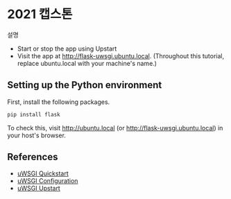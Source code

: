 2021 캡스톤
===
설명
- Start or stop the app using Upstart
- Visit the app at http://flask-uwsgi.ubuntu.local. (Throughout this tutorial, replace ubuntu.local with your machine's name.)

Setting up the Python environment
---
First, install the following packages.

```bash
pip install flask 
```
To check this, visit http://ubuntu.local (or http://flask-uwsgi.ubuntu.local) in your host's browser.

References
---
- [uWSGI Quickstart](http://uwsgi-docs.readthedocs.org/en/latest/WSGIquickstart.html)
- [uWSGI Configuration](http://uwsgi-docs.readthedocs.org/en/latest/Configuration.html)
- [uWSGI Upstart](http://uwsgi-docs.readthedocs.org/en/latest/Upstart.html)
